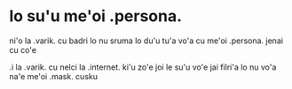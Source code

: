 # lo su'u me'oi .persona.
ni'o la .varik. cu badri lo nu sruma lo du'u tu'a vo'a cu me'oi .persona. jenai cu co'e

.i la .varik. cu nelci la .internet. ki'u zo'e joi le su'u vo'e jai filri'a lo nu vo'a na'e me'oi .mask. cusku
